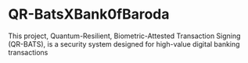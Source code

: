 # QR-BatsXBank0fBaroda
This project, Quantum-Resilient, Biometric-Attested Transaction Signing (QR-BATS), is a security system designed for high-value digital banking transactions

